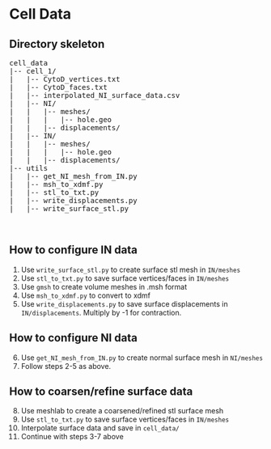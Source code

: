 # Cell Data

## Directory skeleton
<pre>
cell_data
|-- cell_1/
|   |-- CytoD_vertices.txt
|   |-- CytoD_faces.txt
|   |-- interpolated_NI_surface_data.csv
|   |-- NI/
|   |   |-- meshes/
|   |   |   |-- hole.geo
|   |   |-- displacements/
|   |-- IN/
|   |   |-- meshes/
|   |   |   |-- hole.geo
|   |   |-- displacements/
|-- utils
|   |-- get_NI_mesh_from_IN.py
|   |-- msh_to_xdmf.py
|   |-- stl_to_txt.py
|   |-- write_displacements.py
|   |-- write_surface_stl.py


</pre>

## How to configure IN data
1. Use `write_surface_stl.py` to create surface stl mesh in `IN/meshes`
2. Use `stl_to_txt.py` to save surface vertices/faces in `IN/meshes`
3. Use `gmsh` to create volume meshes in .msh format
4. Use `msh_to_xdmf.py` to convert to xdmf
5. Use `write_displacements.py` to save surface displacements in `IN/displacements`. Multiply by -1 for contraction.

## How to configure NI data
6. Use `get_NI_mesh_from_IN.py` to create normal surface mesh in `NI/meshes`
7. Follow steps 2-5 as above. 

## How to coarsen/refine surface data
8. Use meshlab to create a coarsened/refined stl surface mesh
9. Use `stl_to_txt.py` to save surface vertices/faces in `IN/meshes`
10. Interpolate surface data and save in `cell_data/`
11. Continue with steps 3-7 above